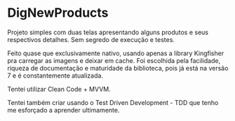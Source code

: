 # DigNewProducts

Projeto simples com duas telas apresentando alguns produtos e seus respectivos detalhes. Sem segredo de execução e testes.

Feito quase que exclusivamente nativo, usando apenas a library Kingfisher pra carregar as imagens e deixar em cache. Foi escolhida pela facilidade, riqueza de documentação e maturidade da biblioteca, pois já está na versão 7 e é constantemente atualizada.

Tentei utilizar Clean Code + MVVM. 

Tentei também criar usando o Test Driven Development - TDD que tenho me esforçado a aprender ultimamente.

